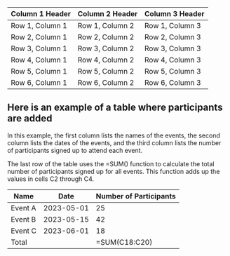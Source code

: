 | Column 1 Header | Column 2 Header | Column 3 Header |
| --------------- | --------------- | --------------- |
| Row 1, Column 1 | Row 1, Column 2 | Row 1, Column 3 |
| Row 2, Column 1 | Row 2, Column 2 | Row 2, Column 3 |
| Row 3, Column 1 | Row 3, Column 2 | Row 3, Column 3 |
| Row 4, Column 1 | Row 4, Column 2 | Row 4, Column 3 |
| Row 5, Column 1 | Row 5, Column 2 | Row 5, Column 3 |
| Row 6, Column 1 | Row 6, Column 2 | Row 6, Column 3 |


<h2> Here is an example of a table where participants are added </h2>
In this example, the first column lists the names of the events, the second column lists the dates of the events, and the third column lists the number of participants signed up to attend each event.

The last row of the table uses the =SUM() function to calculate the total number of participants signed up for all events. This function adds up the values in cells C2 through C4.

| Name       | Date      | Number of Participants |
| ---------- | ----------| -----------------------|
| Event A    | 2023-05-01| 25                     |
| Event B    | 2023-05-15| 42                     |
| Event C    | 2023-06-01| 18                     |
| Total      |           | =SUM(C18:C20)          |
